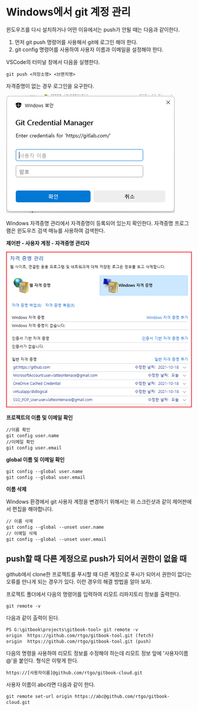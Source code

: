 # Windows에서 git 계정 관리

윈도우즈를 다시 설치하거나 어떤 이유에서는 push가 안될 때는 다음과 같이한다.&#x20;

1. 먼저 git push 명령어를 사용해서 git에 로그인 해야 한다.&#x20;
2. git config 명령어를 사용하여 사용자 이름과 이메일을 설정해야 한다.&#x20;

VSCode의 터미널 창에서 다음을 실행한다.&#x20;

```
git push <저장소명> <브랜치명> 
```

자격증명이 없는 경우 로그인을 요구한다.&#x20;

![](.gitbook/assets/wingit/image-85.png)

Windows 자격증명 관리에서 자격증명이 등록되어 있는지 확인한다.  자격증명 프로그램은 윈도우즈 검색 매뉴를 사용하여 검색한다.&#x20;



**제어판 - 사용자 계정 - 자격증명 관리자**

![](.gitbook/assets/wingit/image-42.png)

**프로젝트의 이름 및 이메일 확인**

```
//이름 확인
git config user.name
//이메일 확인
git config user.email 
```

**global 이름 및 이메일 확인**

```
git config --global user.name 
git config --global user.email
```

**이름 삭제**

Windows 환경에서 git 사용자 계정을 변경하기 위해서는 위 스크린샷과 같이 제어판에서 편집을 해야합니다.

```
// 이름 삭제 
git config --global --unset user.name 
// 이메일 삭제 
git config --global --unset user.email 

```

## push할 때 다른 계정으로 push가 되어서 권한이 없을 때 
github에서 clone한 프로젝트를 푸시할 때 다른 계정으로 푸시가 되어서 권한이 없다는 오류를 만나게 되는 경우가 있다. 이런 경우의 해결 방법을 알아 보자. 


프로젝트 폴더에서  다음의 명령어를 입력하여 리모트 리파지토리 정보를 출력한다. 
```shell
git remote -v
```
다음과 같이 출력이 된다. 
```shell
PS G:\gitbook\projects\gitbook-tool> git remote -v
origin  https://github.com/rtgo/gitbook-tool.git (fetch)
origin  https://github.com/rtgo/gitbook-tool.git (push)
```
다음의 명령을 사용하여 리모트 정보를 수정해야 하는데 리모트 정보 앞에 '사용자이름@'을 붙인다.  형식은 이렇게 한다. 
```shell
https://[사용자이름]@github.com/rtgo/gitbook-cloud.git
```
사용자 이름이 abc라면 다음과 같이 한다. 
```shell
git remote set-url origin https://abc@github.com/rtgo/gitbook-cloud.git
```

